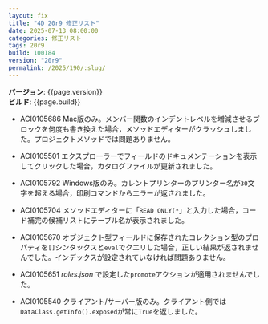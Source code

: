 ```yaml
---
layout: fix
title: "4D 20r9 修正リスト"
date: 2025-07-13 08:00:00
categories: 修正リスト
tags: 20r9
build: 100184
version: "20r9"
permalink: /2025/190/:slug/
---
```


**バージョン**: {{page.version}}  
**ビルド**: {{page.build}} 

* ACI0105686 Mac版のみ。メンバー関数のインデントレベルを増減させるブロックを何度も書き換えた場合，メソッドエディターがクラッシュしました。プロジェクトメソッドでは問題ありません。

* ACI0105501 エクスプローラーでフィールドのドキュメンテーションを表示してクリックした場合，カタログファイルが更新されました。

* ACI0105792 Windows版のみ。カレントプリンターのプリンター名が`30`文字を超える場合，印刷コマンドからエラーが返されました。

* ACI0105704 メソッドエディターに「`READ ONLY(*`」と入力した場合，コード補完の候補リストにテーブル名が表示されました。

* ACI0105670 オブジェクト型フィールドに保存されたコレクション型のプロパティを`[]`シンタックスと`eval`でクエリした場合，正しい結果が返されませんでした。インデックスが設定されていなければ問題ありません。

* ACI0105651 *roles.json* で設定した`promote`アクションが適用されませんでした。

* ACI0105540 クライアント/サーバー版のみ。クライアント側では`DataClass.getInfo().exposed`が常に`True`を返しました。
